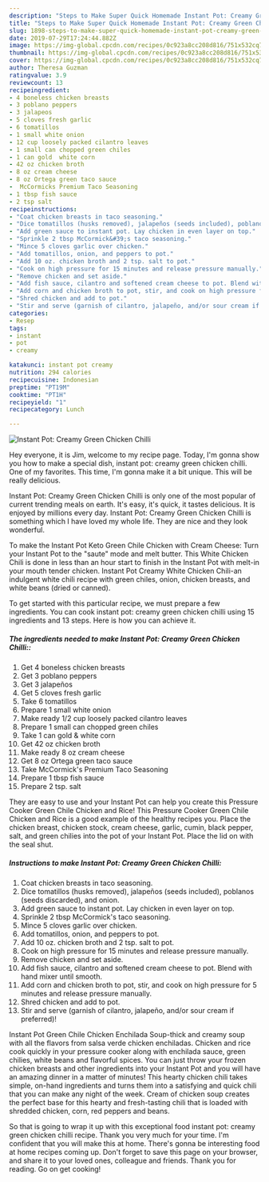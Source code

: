 ```yaml
---
description: "Steps to Make Super Quick Homemade Instant Pot: Creamy Green Chicken Chilli"
title: "Steps to Make Super Quick Homemade Instant Pot: Creamy Green Chicken Chilli"
slug: 1898-steps-to-make-super-quick-homemade-instant-pot-creamy-green-chicken-chilli
date: 2019-07-29T17:24:44.882Z
image: https://img-global.cpcdn.com/recipes/0c923a8cc208d816/751x532cq70/instant-pot-creamy-green-chicken-chilli-recipe-main-photo.jpg
thumbnail: https://img-global.cpcdn.com/recipes/0c923a8cc208d816/751x532cq70/instant-pot-creamy-green-chicken-chilli-recipe-main-photo.jpg
cover: https://img-global.cpcdn.com/recipes/0c923a8cc208d816/751x532cq70/instant-pot-creamy-green-chicken-chilli-recipe-main-photo.jpg
author: Theresa Guzman
ratingvalue: 3.9
reviewcount: 13
recipeingredient:
- 4 boneless chicken breasts
- 3 poblano peppers
- 3 jalapeos
- 5 cloves fresh garlic
- 6 tomatillos
- 1 small white onion
- 12 cup loosely packed cilantro leaves
- 1 small can chopped green chiles
- 1 can gold  white corn
- 42 oz chicken broth
- 8 oz cream cheese
- 8 oz Ortega green taco sauce
-  McCormicks Premium Taco Seasoning
- 1 tbsp fish sauce
- 2 tsp salt
recipeinstructions:
- "Coat chicken breasts in taco seasoning."
- "Dice tomatillos (husks removed), jalapeños (seeds included), poblanos (seeds discarded), and onion."
- "Add green sauce to instant pot. Lay chicken in even layer on top."
- "Sprinkle 2 tbsp McCormick&#39;s taco seasoning."
- "Mince 5 cloves garlic over chicken."
- "Add tomatillos, onion, and peppers to pot."
- "Add 10 oz. chicken broth and 2 tsp. salt to pot."
- "Cook on high pressure for 15 minutes and release pressure manually."
- "Remove chicken and set aside."
- "Add fish sauce, cilantro and softened cream cheese to pot. Blend with hand mixer until smooth."
- "Add corn and chicken broth to pot, stir, and cook on high pressure for 5 minutes and release pressure manually."
- "Shred chicken and add to pot."
- "Stir and serve (garnish of cilantro, jalapeño, and/or sour cream if preferred)!"
categories:
- Resep
tags:
- instant
- pot
- creamy

katakunci: instant pot creamy
nutrition: 294 calories
recipecuisine: Indonesian
preptime: "PT19M"
cooktime: "PT1H"
recipeyield: "1"
recipecategory: Lunch

---
```



![Instant Pot: Creamy Green Chicken Chilli](https://img-global.cpcdn.com/recipes/0c923a8cc208d816/751x532cq70/instant-pot-creamy-green-chicken-chilli-recipe-main-photo.jpg)

Hey everyone, it is Jim, welcome to my recipe page. Today, I'm gonna show you how to make a special dish, instant pot: creamy green chicken chilli. One of my favorites. This time, I'm gonna make it a bit unique. This will be really delicious.

Instant Pot: Creamy Green Chicken Chilli is only one of the most popular of current trending meals on earth. It's easy, it's quick, it tastes delicious. It is enjoyed by millions every day. Instant Pot: Creamy Green Chicken Chilli is something which I have loved my whole life. They are nice and they look wonderful.

To make the Instant Pot Keto Green Chile Chicken with Cream Cheese: Turn your Instant Pot to the &#34;saute&#34; mode and melt butter. This White Chicken Chili is done in less than an hour start to finish in the Instant Pot with melt-in your mouth tender chicken. Instant Pot Creamy White Chicken Chili-an indulgent white chili recipe with green chiles, onion, chicken breasts, and white beans (dried or canned).


To get started with this particular recipe, we must prepare a few ingredients. You can cook instant pot: creamy green chicken chilli using 15 ingredients and 13 steps. Here is how you can achieve it.

##### The ingredients needed to make Instant Pot: Creamy Green Chicken Chilli::

1. Get 4 boneless chicken breasts
1. Get 3 poblano peppers
1. Get 3 jalapeños
1. Get 5 cloves fresh garlic
1. Take 6 tomatillos
1. Prepare 1 small white onion
1. Make ready 1/2 cup loosely packed cilantro leaves
1. Prepare 1 small can chopped green chiles
1. Take 1 can gold &amp; white corn
1. Get 42 oz chicken broth
1. Make ready 8 oz cream cheese
1. Get 8 oz Ortega green taco sauce
1. Take  McCormick&#39;s Premium Taco Seasoning
1. Prepare 1 tbsp fish sauce
1. Prepare 2 tsp. salt


They are easy to use and your Instant Pot can help you create this Pressure Cooker Green Chile Chicken and Rice! This Pressure Cooker Green Chile Chicken and Rice is a good example of the healthy recipes you. Place the chicken breast, chicken stock, cream cheese, garlic, cumin, black pepper, salt, and green chilies into the pot of your Instant Pot. Place the lid on with the seal shut. 

##### Instructions to make Instant Pot: Creamy Green Chicken Chilli:

1. Coat chicken breasts in taco seasoning.
1. Dice tomatillos (husks removed), jalapeños (seeds included), poblanos (seeds discarded), and onion.
1. Add green sauce to instant pot. Lay chicken in even layer on top.
1. Sprinkle 2 tbsp McCormick&#39;s taco seasoning.
1. Mince 5 cloves garlic over chicken.
1. Add tomatillos, onion, and peppers to pot.
1. Add 10 oz. chicken broth and 2 tsp. salt to pot.
1. Cook on high pressure for 15 minutes and release pressure manually.
1. Remove chicken and set aside.
1. Add fish sauce, cilantro and softened cream cheese to pot. Blend with hand mixer until smooth.
1. Add corn and chicken broth to pot, stir, and cook on high pressure for 5 minutes and release pressure manually.
1. Shred chicken and add to pot.
1. Stir and serve (garnish of cilantro, jalapeño, and/or sour cream if preferred)!


Instant Pot Green Chile Chicken Enchilada Soup-thick and creamy soup with all the flavors from salsa verde chicken enchiladas. Chicken and rice cook quickly in your pressure cooker along with enchilada sauce, green chilies, white beans and flavorful spices. You can just throw your frozen chicken breasts and other ingredients into your Instant Pot and you will have an amazing dinner in a matter of minutes! This hearty chicken chili takes simple, on-hand ingredients and turns them into a satisfying and quick chili that you can make any night of the week. Cream of chicken soup creates the perfect base for this hearty and fresh-tasting chili that is loaded with shredded chicken, corn, red peppers and beans. 

So that is going to wrap it up with this exceptional food instant pot: creamy green chicken chilli recipe. Thank you very much for your time. I'm confident that you will make this at home. There's gonna be interesting food at home recipes coming up. Don't forget to save this page on your browser, and share it to your loved ones, colleague and friends. Thank you for reading. Go on get cooking!
